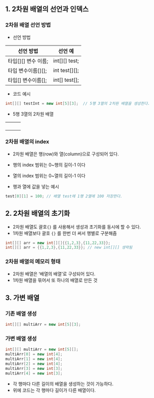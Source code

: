 ## 1. 2차원 배열의 선언과 인덱스

### 2차원 배열 선언 방법

- 선언 방법

| 선언 방법 |  선언 예 |
| --- | --- |
| 타입[][] 변수 이름; | int[][] test; |
| 타입 변수이름[][]; | int test[][]; |
| 타입[] 변수이름[]; | int[] test[]; |

- 코드 예시

```java
int[][] testInt = new int[5][3];  // 5행 3열의 2차원 배열을 생성한다.
```

- 5행 3열의 2차원 배열

|  |  |  |
| --- | --- | --- |
|  |  |  |
|  |  |  |
|  |  |  |
|  |  |  |

### 2차원 배열의 index

- 2차원 배열은 행(row)와 열(column)으로 구성되어 있다.
- 행의 index 범위는 0~행의 길이-1 이다
- 열의 index 범위는 0~열의 길이-1 이다

- 행과 열에 값을 넣는 예시

```java
test[0][1] = 100; // 배열 test에 1행 2열에 100 저장한다.
```

## 2. 2차원 배열의 초기화

- 2차원 배열도 괄호`{}` 를 사용해서 생성과 초기화를 동시에 할 수 있다.
- 1차원 배열보다 괄호 `{}` 를 한번 더 써서 행별로 구분해줌

```java
int[][] arr = new int[][]{{1,2,3},{11,22,33}};
int[][] arr = {{1,2,3},{11,22,33}}; // new int[][] 생략됨
```

### 2차원 배열의 메모리 형태

- 2차원 배열은 ‘배열의 배열’로 구성되어 있다.
- 1차원 배열을 묶어서 또 하나의 배열로 만든 것

## 3. 가변 배열

### 기존 배열 생성

```java
int[][] multiArr = new int[5][3];
```

### 가변 배열 생성

```java
int[][] multiArr = new int[5][];
multiArr[0] = new int[4];
multiArr[1] = new int[4];
multiArr[2] = new int[4];
multiArr[3] = new int[3];
multiArr[4] = new int[3];
```

- 각 행마다 다른 길이의 배열을 생성하는 것이 가능하다.
- 위에 코드는 각 행마다 길이가 다른 배열이다.

